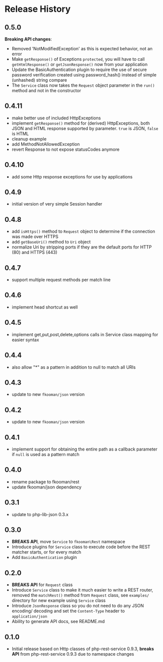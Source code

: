 # Release History

## 0.5.0
**Breaking API changes**:
- Removed 'NotModifiedException' as this is expected behavior, not an error
- Make `getResponse()` of Exceptions `protected`, you will have to call
  `getHtmlResponse()` or `getJsonResponse()` now from your application
- Update the BasicAuthentication plugin to require the use of secure 
  password verification created using password_hash() instead of simple 
  (unhashed) string compare
- The `Service` class now takes the `Request` object parameter in 
  the `run()` method and not in the constructor

## 0.4.11
- make better use of included HttpExceptions
- implement `getResponse()` method for (derived) HttpExceptions, both JSON and
  HTML response supported by parameter. `true` is JSON, `false` is HTML
- cleanup example
- add MethodNotAllowedException
- revert Response to not expose statusCodes anymore

## 0.4.10
- add some Http response exceptions for use by applications

## 0.4.9
- initial version of very simple Session handler

## 0.4.8
- add `isHttps()` method to `Request` object to determine if the 
  connection was made over HTTPS
- add `getBaseUri()` method to `Uri` object
- normalize Uri by stripping ports if they are the default ports
  for HTTP (80) and HTTPS (443)

## 0.4.7
- support multiple request methods per match line

## 0.4.6
- implement head shortcut as well

## 0.4.5
- implement get,put,post,delete,options calls in Service class mapping
  for easier syntax

## 0.4.4
- also allow "*" as a pattern in addition to null to match all URIs

## 0.4.3
- update to new `fkooman/json` version

## 0.4.2
- update to new `fkooman/json` version

## 0.4.1
- implement support for obtaining the entire path as a callback parameter
  if `null` is used as a pattern match

## 0.4.0
- rename package to fkooman/rest
- update fkooman/json dependency

## 0.3.1
- update to php-lib-json 0.3.x

## 0.3.0
- **BREAKS API**, move `Service` to `fkooman\Rest` namespace
- Introduce plugins for `Service` class to execute code before
  the REST matcher starts, or for every match
- Add `BasicAuthentication` plugin

## 0.2.0
- **BREAKS API** for `Request` class
- Introduce `Service` class to make it much easier to write a REST router, 
  removed the `matchRest()` method from `Request` class, see `examples/` 
  directory for new example using `Service` class
- Introduce `JsonResponse` class so you do not need to do any JSON encoding/
  decoding and set the `Content-Type` header to `application/json`
- Ability to generate API docs, see README.md

## 0.1.0 
- Initial release based on Http classes of php-rest-service 0.9.3, **breaks
  API** from php-rest-service 0.9.3 due to namespace changes
